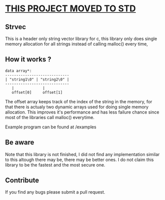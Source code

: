 # [THIS PROJECT MOVED TO STD](https://github.com/xcatalyst/std)
## Strvec

This is a header only string vector library for c, this library only does single
memory allocation for all strings instead of calling malloc() every time,

## How it works ?
```
data array*:
-----------------------------
| "string1\0" | "string2\0" |
-----------------------------
   |             |
   offset[0]     offset[1]
```

The offset array keeps track of the index of the string in the memory,
for that there is actualy two dynamic arrays used for doing single
memory allocation. This improves it's performance and has less failure
chance since most of the libraries call malloc() everytime.

Example program can be found at /examples

## Be aware

Note that this library is not finished, I did not find any implementation
similar to this altough there may be, there may be better ones. I do not
claim this library to be the fastest and the most secure one.

## Contribute

If you find any bugs please submit a pull request.
